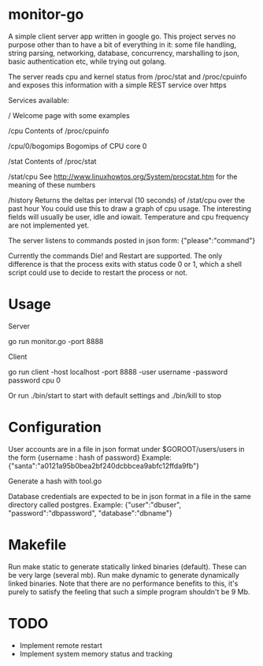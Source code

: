# monitor-go

A simple client server app written in google go. This project serves no purpose other than to have a bit of everything in it: some file handling, string parsing, networking, database, concurrency, marshalling to json, basic authentication etc, while trying out golang. 

The server reads cpu and kernel status from /proc/stat and /proc/cpuinfo and exposes this information with a simple REST service over https

Services available:

/					Welcome page with some examples

/cpu				Contents of /proc/cpuinfo 

/cpu/0/bogomips		Bogomips of CPU core 0


/stat				Contents of /proc/stat

/stat/cpu			See http://www.linuxhowtos.org/System/procstat.htm for the meaning of these numbers


/history			Returns the deltas per interval (10 seconds) of /stat/cpu over the past hour
					You could use this to draw a graph of cpu usage. The interesting fields will usually
					be user, idle and iowait. Temperature and cpu frequency are not implemented yet. 


The server listens to commands posted in json form: {"please":"command"}

Currently the commands Die! and Restart are supported. The only difference is that the process exits with status code 0 or 1, which a shell script could use to decide to restart the process or not. 


# Usage 

Server 

 go run monitor.go -port 8888 

Client

 go run client -host localhost -port 8888 -user username -password password cpu 0

Or run ./bin/start to start with default settings and ./bin/kill to stop 


# Configuration

User accounts are in a file in json format under $GOROOT/users/users in the form {username : hash of password}
Example: {"santa":"a0121a95b0bea2bf240dcbbcea9abfc12ffda9fb"}

Generate a hash with tool.go 

Database credentials are expected to be in json format in a file in the same directory called postgres. 
Example: {"user":"dbuser", "password":"dbpassword", "database":"dbname"}


# Makefile 

Run make static to generate statically linked binaries (default). These can be very large (several mb). Run make dynamic to generate dynamically linked binaries. Note that there are no performance benefits to this, it's purely to satisfy the feeling that such a simple program shouldn't be 9 Mb. 


# TODO

- Implement remote restart 
- Implement system memory status and tracking

